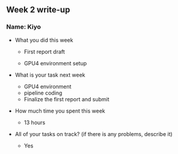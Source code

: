## Week 2 write-up

### Name: Kiyo

- What you did this week

    - First report draft

    - GPU4 environment setup

- What is your task next week

  - GPU4 environment
  - pipeline coding
  - Finalize the first report and submit

- How much time you spent this week

  - 13 hours

- All of your tasks on track? (if there is any problems, describe it)
  - Yes
